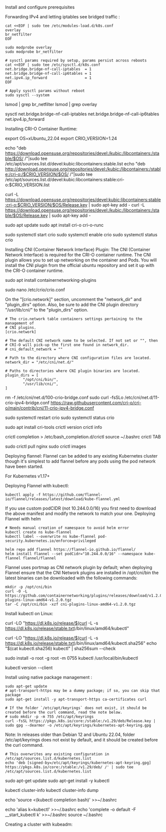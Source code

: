 Install and configure prerequisites

Forwarding IPv4 and letting iptables see bridged traffic :
```
cat <<EOF | sudo tee /etc/modules-load.d/k8s.conf
overlay
br_netfilter
EOF

sudo modprobe overlay
sudo modprobe br_netfilter

# sysctl params required by setup, params persist across reboots
cat <<EOF | sudo tee /etc/sysctl.d/k8s.conf
net.bridge.bridge-nf-call-iptables  = 1
net.bridge.bridge-nf-call-ip6tables = 1
net.ipv4.ip_forward                 = 1
EOF

# Apply sysctl params without reboot
sudo sysctl --system
```

lsmod | grep br_netfilter
lsmod | grep overlay

sysctl net.bridge.bridge-nf-call-iptables net.bridge.bridge-nf-call-ip6tables net.ipv4.ip_forward


Installing CRI-O Container Runtime:

export OS=xUbuntu_22.04
export CRIO_VERSION=1.24

echo "deb https://download.opensuse.org/repositories/devel:/kubic:/libcontainers:/stable/$OS/ /"|sudo tee /etc/apt/sources.list.d/devel:kubic:libcontainers:stable.list
echo "deb http://download.opensuse.org/repositories/devel:/kubic:/libcontainers:/stable:/cri-o:/$CRIO_VERSION/$OS/ /"|sudo tee /etc/apt/sources.list.d/devel:kubic:libcontainers:stable:cri-o:$CRIO_VERSION.list

curl -L https://download.opensuse.org/repositories/devel:kubic:libcontainers:stable:cri-o:$CRIO_VERSION/$OS/Release.key | sudo apt-key add -
curl -L https://download.opensuse.org/repositories/devel:/kubic:/libcontainers:/stable/$OS/Release.key | sudo apt-key add -

sudo apt update
sudo apt install cri-o cri-o-runc

sudo systemctl start crio
sudo systemctl enable crio
sudo systemctl status crio


Installing CNI (Container Network Interface) Plugin:
The CNI (Container Network Interface) is required for the CRI-O container runtime. The CNI plugin allows you to set up networking on the container and Pods. You will install the CNI plugin from the official ubuntu repository and set it up with the CRI-O container runtime.

sudo apt install containernetworking-plugins

sudo nano /etc/crio/crio.conf

On the "[crio.network]" section, uncomment the "network_dir" and "plugin_dirs" option. Also, be sure to add the CNI plugin directory "/usr/lib/cni/" to the "plugin_dirs" option.
```
# The crio.network table containers settings pertaining to the management of
# CNI plugins.
[crio.network]

# The default CNI network name to be selected. If not set or "", then
# CRI-O will pick-up the first one found in network_dir.
# cni_default_network = ""

# Path to the directory where CNI configuration files are located.
network_dir = "/etc/cni/net.d/"

# Paths to directories where CNI plugin binaries are located.
plugin_dirs = [
        "/opt/cni/bin/",
        "/usr/lib/cni/",
]
```

rm -f /etc/cni/net.d/100-crio-bridge.conf
sudo curl -fsSLo /etc/cni/net.d/11-crio-ipv4-bridge.conf https://raw.githubusercontent.com/cri-o/cri-o/main/contrib/cni/11-crio-ipv4-bridge.conf

sudo systemctl restart crio
sudo systemctl status crio

sudo apt install cri-tools
crictl version
crictl info

crictl completion > /etc/bash_completion.d/crictl
source ~/.bashrc
crictl TAB

sudo crictl pull nginx
sudo crictl images


Deploying flannel:
Flannel can be added to any existing Kubernetes cluster though it's simplest to add flannel before any pods using the pod network have been started.

For Kubernetes v1.17+

Deploying Flannel with kubectl:
```
kubectl apply -f https://github.com/flannel-io/flannel/releases/latest/download/kube-flannel.yml
```
If you use custom podCIDR (not 10.244.0.0/16) you first need to download the above manifest and modify the network to match your one.
Deploying Flannel with helm
```
# Needs manual creation of namespace to avoid helm error
kubectl create ns kube-flannel
kubectl label --overwrite ns kube-flannel pod-security.kubernetes.io/enforce=privileged

helm repo add flannel https://flannel-io.github.io/flannel/
helm install flannel --set podCidr="10.244.0.0/16" --namespace kube-flannel flannel/flannel
```

Flannel uses portmap as CNI network plugin by default; when deploying Flannel ensure that the CNI Network plugins are installed in /opt/cni/bin the latest binaries can be downloaded with the following commands:
```
mkdir -p /opt/cni/bin
curl -O -L https://github.com/containernetworking/plugins/releases/download/v1.2.0/cni-plugins-linux-amd64-v1.2.0.tgz
tar -C /opt/cni/bin -xzf cni-plugins-linux-amd64-v1.2.0.tgz
```


Install kubectl on Linux:

curl -LO "https://dl.k8s.io/release/$(curl -L -s https://dl.k8s.io/release/stable.txt)/bin/linux/amd64/kubectl"

curl -LO "https://dl.k8s.io/release/$(curl -L -s https://dl.k8s.io/release/stable.txt)/bin/linux/amd64/kubectl.sha256"
echo "$(cat kubectl.sha256)  kubectl" | sha256sum --check

sudo install -o root -g root -m 0755 kubectl /usr/local/bin/kubectl

kubectl version --client

Install using native package management :
```
sudo apt-get update
# apt-transport-https may be a dummy package; if so, you can skip that package
sudo apt-get install -y apt-transport-https ca-certificates curl
```
```
# If the folder `/etc/apt/keyrings` does not exist, it should be created before the curl command, read the note below.
# sudo mkdir -p -m 755 /etc/apt/keyrings
curl -fsSL https://pkgs.k8s.io/core:/stable:/v1.29/deb/Release.key | sudo gpg --dearmor -o /etc/apt/keyrings/kubernetes-apt-keyring.gpg
```
Note: In releases older than Debian 12 and Ubuntu 22.04, folder /etc/apt/keyrings does not exist by default, and it should be created before the curl command.
```
# This overwrites any existing configuration in /etc/apt/sources.list.d/kubernetes.list
echo 'deb [signed-by=/etc/apt/keyrings/kubernetes-apt-keyring.gpg] https://pkgs.k8s.io/core:/stable:/v1.29/deb/ /' | sudo tee /etc/apt/sources.list.d/kubernetes.list
```
sudo apt-get update
sudo apt-get install -y kubectl

kubectl cluster-info
kubectl cluster-info dump

echo 'source <(kubectl completion bash)' >>~/.bashrc

echo 'alias k=kubectl' >>~/.bashrc
echo 'complete -o default -F __start_kubectl k' >>~/.bashrc
source ~/.bashrc


Creating a cluster with kubeadm:

